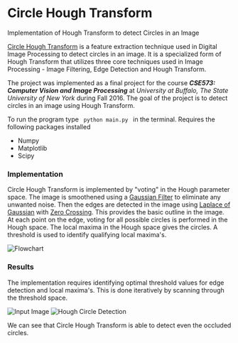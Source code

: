 # Circle Hough Transform
Implementation of Hough Transform to detect Circles in an Image

[Circle Hough Transform](https://en.wikipedia.org/wiki/Circle_Hough_Transform) is a feature extraction technique used in Digital Image Processing to detect circles in an image. It is a specialized form of Hough Transform that utilizes three core techniques used in Image Processing - Image Filtering, Edge Detection and Hough Transform.

The project was implemented as a final project for the course _**CSE573: Computer Vision and Image Processing**_ at _University at Buffalo, The State University of New York_ during Fall 2016. The goal of the project is to detect circles in an image using Hough Transform.

To run the program type <code> python main.py </code> in the terminal.
Requires the following packages installed
* Numpy
* Matplotlib
* Scipy

### Implementation

Circle Hough Transform is implemented by "voting" in the Hough parameter space. The image is smoothened using a [Gaussian Filter](https://en.wikipedia.org/wiki/Gaussian_blur) to eliminate any unwanted noise. Then the edges are detected in the image using [Laplace of Gaussian](https://en.wikipedia.org/wiki/Blob_detection#The_Laplacian_of_Gaussian) with [Zero Crossing](https://en.wikipedia.org/wiki/Zero_crossing). This provides the basic outline in the image. At each point on the edge, voting for all possible circles is performed in the Hough space. The local maxima in the Hough space gives the circles. A threshold is used to identify qualifying local maxima's.

![Flowchart](https://github.com/PavanGJ/Circle-Hough-Transform/tree/master/res/Flow.png)

### Results

The implementation requires identifying optimal threshold values for edge detection and local maxima's. This is done iteratively by scanning through the threshold space.

![Input Image](https://github.com/PavanGJ/Circle-Hough-Transform/tree/master/res/HoughCircles.jpg)
![Hough Circle Detection](https://github.com/PavanGJ/Circle-Hough-Transform/tree/master/res/circles1.jpg)

We can see that Circle Hough Transform is able to detect even the occluded circles.

